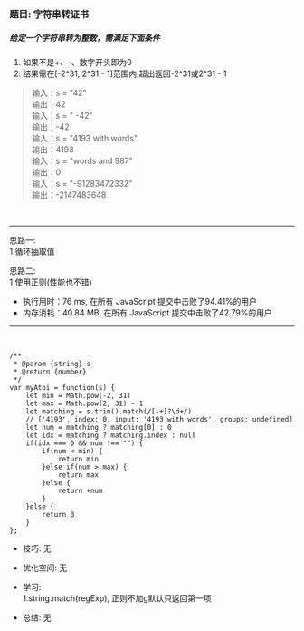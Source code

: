
### 题目: 字符串转证书
##### 给定一个字符串转为整数，需满足下面条件
1. 如果不是+、-、数字开头即为0
2. 结果需在[-2^31, 2^31 - 1]范围内,超出返回-2^31或2^31 - 1
    
> 输入：s = "42"  
> 输出：42  
> 输入：s = "   -42"  
> 输出：-42  
> 输入：s = "4193 with words"  
> 输出：4193  
> 输入：s = "words and 987"  
> 输出：0  
> 输入：s = "-91283472332"  
> 输出：-2147483648

&nbsp;

---
思路一:  
1.循环抽取值

思路二:  
1.使用正则(性能也不错)
* 执行用时：76 ms, 在所有 JavaScript 提交中击败了94.41%的用户
* 内存消耗：40.84 MB, 在所有 JavaScript 提交中击败了42.79%的用户
---

&nbsp;

```
/**
 * @param {string} s
 * @return {number}
 */
var myAtoi = function(s) {
    let min = Math.pow(-2, 31)
    let max = Math.pow(2, 31) - 1
    let matching = s.trim().match(/[-+]?\d+/)
    // ['4193', index: 0, input: '4193 with words', groups: undefined]
    let num = matching ? matching[0] : 0
    let idx = matching ? matching.index : null
    if(idx === 0 && num !== "") {
        if(num < min) {
            return min
        }else if(num > max) {
            return max
        }else {
            return +num
        }
    }else {
        return 0
    }
};
```

* 技巧: 无 

* 优化空间: 无

* 学习:  
1.string.match(regExp), 正则不加g默认只返回第一项

* 总结: 无

